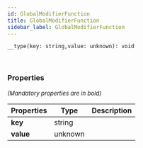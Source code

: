 ```yaml
---
id: GlobalModifierFunction
title: GlobalModifierFunction
sidebar_label: GlobalModifierFunction
---
```


```tsx
__type(key: string,value: unknown): void
```
<br/>



### Properties

<font size="2"><i>(Mandatory properties are in bold)</i></font>

| Properties | Type | Description |
| --------- | ---- | ----------- |
| **key** | string |  |
| **value** | unknown |  |
